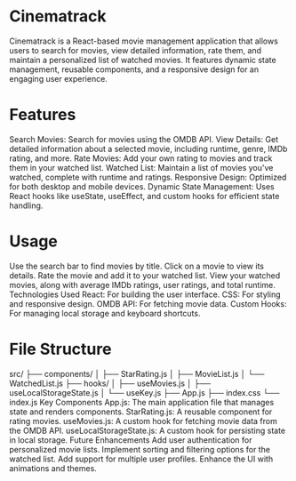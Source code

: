 # Cinematrack
Cinematrack is a React-based movie management application that allows users to search for movies, view detailed information, rate them, and maintain a personalized list of watched movies. It features dynamic state management, reusable components, and a responsive design for an engaging user experience.

# Features
Search Movies: Search for movies using the OMDB API.
View Details: Get detailed information about a selected movie, including runtime, genre, IMDb rating, and more.
Rate Movies: Add your own rating to movies and track them in your watched list.
Watched List: Maintain a list of movies you've watched, complete with runtime and ratings.
Responsive Design: Optimized for both desktop and mobile devices.
Dynamic State Management: Uses React hooks like useState, useEffect, and custom hooks for efficient state handling.
# Usage
Use the search bar to find movies by title.
Click on a movie to view its details.
Rate the movie and add it to your watched list.
View your watched movies, along with average IMDb ratings, user ratings, and total runtime.
Technologies Used
React: For building the user interface.
CSS: For styling and responsive design.
OMDB API: For fetching movie data.
Custom Hooks: For managing local storage and keyboard shortcuts.
# File Structure
src/
├── components/
│   ├── StarRating.js
│   ├── MovieList.js
│   └── WatchedList.js
├── hooks/
│   ├── useMovies.js
│   ├── useLocalStorageState.js
│   └── useKey.js
├── App.js
├── index.css
└── index.js
Key Components
App.js: The main application file that manages state and renders components.
StarRating.js: A reusable component for rating movies.
useMovies.js: A custom hook for fetching movie data from the OMDB API.
useLocalStorageState.js: A custom hook for persisting state in local storage.
Future Enhancements
Add user authentication for personalized movie lists.
Implement sorting and filtering options for the watched list.
Add support for multiple user profiles.
Enhance the UI with animations and themes.
